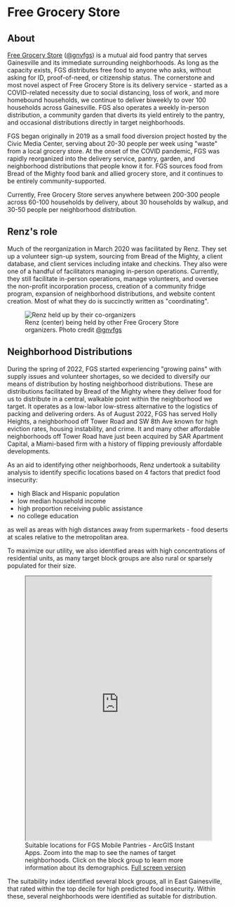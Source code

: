 # Free Grocery Store

## About

[Free Grocery Store](https://gnvfgs.org) ([@gnvfgs](https://instagram.com)) is a mutual aid food pantry that serves Gainesville and its immediate surrounding neighborhoods. As long as the capacity exists, FGS distributes free food to anyone who asks, without asking for ID, proof-of-need, or citizenship status. The cornerstone and most novel aspect of Free Grocery Store is its delivery service - started as a COVID-related necessity due to social distancing, loss of work, and more homebound households, we continue to deliver biweekly to over 100 households across Gainesville. FGS also operates a weekly in-person distribution, a community garden that diverts its yield entirely to the pantry, and occasional distributions directly in target neighborhoods.

FGS began originally in 2019 as a small food diversion project hosted by the Civic Media Center, serving about 20-30 people per week using "waste" from a local grocery store. At the onset of the COVID pandemic, FGS was rapidly reorganized into the delivery service, pantry, garden, and neighborhood distributions that people know it for. FGS sources food from Bread of the Mighty food bank and allied grocery store, and it continues to be entirely community-supported.

Currently, Free Grocery Store serves anywhere between 200-300 people across 60-100 households by delivery, about 30 households by walkup, and 30-50 people per neighborhood distribution.

## Renz's role

Much of the reorganization in March 2020 was facilitated by Renz. They set up a volunteer sign-up system, sourcing from Bread of the Mighty, a client database, and client services including intake and checkins. They also were one of a handful of facilitators managing in-person operations. Currently, they still facilitate in-person operations, manage volunteers, and oversee the non-profit incorporation process, creation of a community fridge program, expansion of neighborhood distributions, and website content creation. Most of what they do is succinctly written as "coordinating".

<figure>
    <img src="/media/renz-fgs.jpg" alt="Renz held up by their co-organizers" loading="lazy">
    <figcaption>
        Renz (center) being held by other Free Grocery Store organizers. Photo credit <a href="https://instagram.com/gnvfgs">@gnvfgs</a>
    </figcaption>
</figure>

## Neighborhood Distributions

During the spring of 2022, FGS started experiencing "growing pains" with supply issues and volunteer shortages, so we decided to diversify our means of distribution by hosting neighborhood distributions. These are distributions facilitated by Bread of the Mighty where they deliver food for us to distribute in a central, walkable point within the neighborhood we target. It operates as a low-labor low-stress alternative to the logistics of packing and delivering orders. As of August 2022, FGS has served Holly Heights, a neighborhood off Tower Road and SW 8th Ave known for high eviction rates, housing instability, and crime. It and many other affordable neighborhoods off Tower Road have just been acquired by SAR Apartment Capital, a Miami-based firm with a history of flipping previously affordable developments.

As an aid to identifying other neighborhoods, Renz undertook a suitability analysis to identify specific locations based on 4 factors that predict food insecurity:

  - high Black and Hispanic population
  - low median household income
  - high proportion receiving public assistance
  - no college education

as well as areas with high distances away from supermarkets - food deserts at scales relative to the metropolitan area.

To maximize our utility, we also identified areas with high concentrations of residential units, as many target block groups are also rural or sparsely populated for their size.

<figure>
    <iframe width=100% height=600px src="https://ufl.maps.arcgis.com/apps/instant/basic/index.html?appid=ced0e631b3e24240bbcd162660d1b92f" title="Suitable locations for FGS Mobile Pantries via ArcGIS Online" loading="lazy"></iframe>
    <figcaption>
    Suitable locations for FGS Mobile Pantries - ArcGIS Instant Apps. Zoom into the map to see the names of target neighborhoods. Click on the block group to learn more information about its demographics.
    <a href="https://ufl.maps.arcgis.com/home/item.html?id=ced0e631b3e24240bbcd162660d1b92f">Full screen version</a>
    </figcaption>
</figure>

The suitability index identified several block groups, all in East Gainesville, that rated within the top decile for high predicted food insecurity. Within these, several neighborhoods were identified as suitable for distribution.

